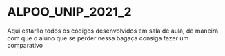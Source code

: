 # ALPOO_UNIP_2021_2
 Aqui estarão todos os códigos desenvolvidos em sala de aula, de maneira com que o aluno que se perder nessa bagaça consiga fazer um comparativo
